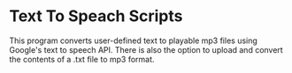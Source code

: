 # Text To Speach Scripts

This program converts user-defined text to playable mp3 files using Google's text to speech API. There is also the option to upload and convert the contents of a .txt file to mp3 format.
